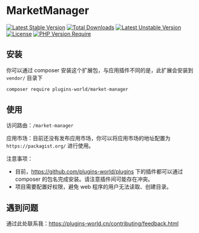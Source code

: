 # MarketManager

[![Latest Stable Version](http://poser.pugx.org/plugins-world/market-manager/v)](https://packagist.org/packages/plugins-world/market-manager)
[![Total Downloads](http://poser.pugx.org/plugins-world/market-manager/downloads)](https://packagist.org/packages/plugins-world/market-manager)
[![Latest Unstable Version](http://poser.pugx.org/plugins-world/market-manager/v/unstable)](https://packagist.org/packages/plugins-world/market-manager) [![License](http://poser.pugx.org/plugins-world/market-manager/license)](https://packagist.org/packages/plugins-world/market-manager)
[![PHP Version Require](http://poser.pugx.org/plugins-world/market-manager/require/php)](https://packagist.org/packages/plugins-world/market-manager)

## 安装

你可以通过 composer 安装这个扩展包，与应用插件不同的是，此扩展会安装到 `vendor/` 目录下

```bash
composer require plugins-world/market-manager
```

## 使用

访问路由：`/market-manager`

应用市场：目前还没有发布应用市场，你可以将应用市场的地址配置为 `https://packagist.org/` 进行使用。

注意事项：
- 目前，https://github.com/plugins-world/plugins 下的插件都可以通过 composer 的包名完成安装。请注意插件间可能存在冲突。
- 项目需要配置好权限，避免 web 程序的用户无法读取、创建目录。


## 遇到问题

通过此处联系我：https://plugins-world.cn/contributing/feedback.html
